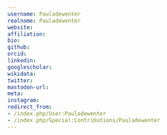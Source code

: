 ```yaml
---
username: Pauladewenter
realname: Pauladewenter
website: 
affiliation: 
bio: 
github: 
orcid: 
linkedin: 
googlescholar: 
wikidata: 
twitter: 
mastodon-url: 
meta:
instagram:
redirect_from:
- /index.php/User:Pauladewenter
- /index.php/Special:Contributions/Pauladewenter
---
```

